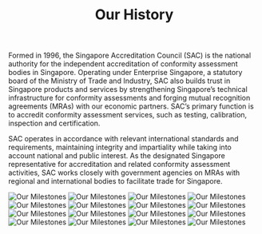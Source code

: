 ﻿---
layout: leftnav-page-content
title: Our History
permalink: /about/our-history
collection_name: about
---

Formed in 1996, the Singapore Accreditation Council (SAC) is the national authority for the independent accreditation of conformity assessment bodies in Singapore. Operating under Enterprise Singapore, a statutory board of the Ministry of Trade and Industry, SAC also builds trust in Singapore products and services by strengthening Singapore’s technical infrastructure for conformity assessments and forging mutual recognition agreements (MRAs) with our economic partners. SAC’s primary function is to accredit conformity assessment services, such as testing, calibration, inspection and certification.

SAC operates in accordance with relevant international standards and requirements, maintaining integrity and impartiality while taking into account national and public interest. As the designated Singapore representative for accreditation and related conformity assessment activities, SAC works closely with government agencies on MRAs with regional and international bodies to facilitate trade for Singapore.

![Our Milestones](/images/about/milestone/sac_milestone_2017_1_16.jpeg)
![Our Milestones](/images/about/milestone/sac_milestone_2017_2_16.jpg)
![Our Milestones](/images/about/milestone/sac_milestone_2017_3_16.jpg)
![Our Milestones](/images/about/milestone/sac_milestone_2017_4_16.jpg)
![Our Milestones](/images/about/milestone/sac_milestone_2017_5_16.jpg)
![Our Milestones](/images/about/milestone/sac_milestone_2017_6_16.jpg)
![Our Milestones](/images/about/milestone/sac_milestone_2017_7_16.jpg)
![Our Milestones](/images/about/milestone/sac_milestone_2017_8_16.jpg)
![Our Milestones](/images/about/milestone/sac_milestone_2017_9_16.jpg)
![Our Milestones](/images/about/milestone/sac_milestone_2017_10_16.jpg)
![Our Milestones](/images/about/milestone/sac_milestone_2017_11_16.jpg)
![Our Milestones](/images/about/milestone/sac_milestone_2017_12_16.jpg)
![Our Milestones](/images/about/milestone/sac_milestone_2017_13_16.jpg)
![Our Milestones](/images/about/milestone/sac_milestone_2017_14_16.jpg)
![Our Milestones](/images/about/milestone/sac_milestone_2017_15_16.jpg)
![Our Milestones](/images/about/milestone/sac_milestone_2017_16_16.jpg)
